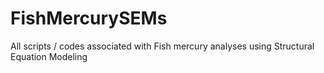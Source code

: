 # FishMercurySEMs
All scripts / codes associated with Fish mercury analyses using Structural Equation Modeling
